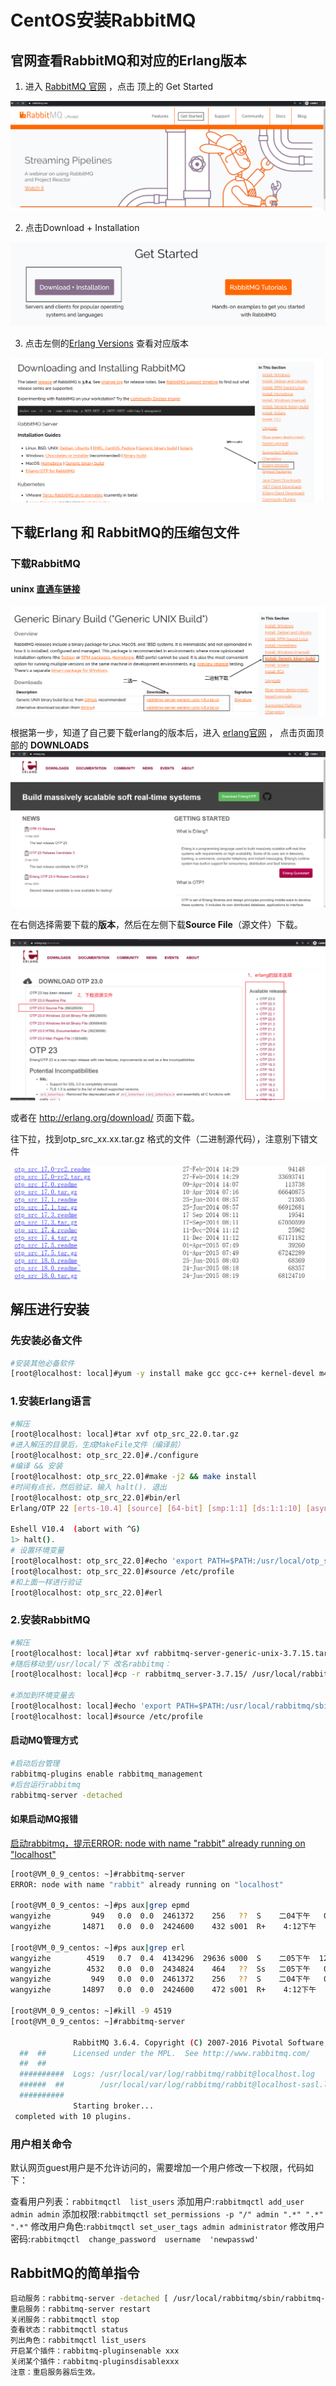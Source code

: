 # CentOS安装RabbitMQ



## 官网查看RabbitMQ和对应的Erlang版本

1. 进入 [RabbitMQ 官网](https://www.rabbitmq.com/) ，点击 顶上的 Get Started

![1590987138633](..\typora-user-images\1590987138633.png)

2. 点击Download + Installation

![1590987165098](..\typora-user-images\1590987165098.png)



3. 点击左侧的[Erlang Versions](https://www.rabbitmq.com/which-erlang.html) 查看对应版本

![1590987199947](..\typora-user-images\1590987199947.png)



## 下载Erlang 和 RabbitMQ的压缩包文件

### 下载RabbitMQ



#### uninx [直通车链接](https://www.rabbitmq.com/install-generic-unix.html)

![1590987490502](..\typora-user-images\1590987490502.png)





根据第一步，知道了自己要下载erlang的版本后，进入 [erlang官网](https://www.erlang.org/) ， 点击页面顶部的 **DOWNLOADS**
![1591000236508](..\typora-user-images\1591000236508.png)



在右侧选择需要下载的**版本**，然后在左侧下载**Source File**（源文件）下载。

![1591000353957](..\typora-user-images\1591000353957.png)



或者在 http://erlang.org/download/ 页面下载。

往下拉，找到otp_src_xx.xx.tar.gz 格式的文件（二进制源代码），注意别下错文件

![1590988340356](..\typora-user-images\1590988340356.png)



## 解压进行安装

### 先安装必备文件

```bash
#安装其他必备软件
[root@localhost: local]#yum -y install make gcc gcc-c++ kernel-devel m4 ncurses-devel openssl-devel ncurses-devel
```



### 1.安装Erlang语言

```bash
#解压
[root@localhost: local]#tar xvf otp_src_22.0.tar.gz
#进入解压的目录后，生成MakeFile文件（编译前）
[root@localhost: otp_src_22.0]#./configure 
#编译 && 安装
[root@localhost: otp_src_22.0]#make -j2 && make install
#时间有点长，然后验证，输入 halt(). 退出
[root@localhost: otp_src_22.0]#bin/erl
Erlang/OTP 22 [erts-10.4] [source] [64-bit] [smp:1:1] [ds:1:1:10] [async-threads:1] [hipe]

Eshell V10.4  (abort with ^G)
1> halt().
# 设置环境变量
[root@localhost: otp_src_22.0]#echo 'export PATH=$PATH:/usr/local/otp_src_22.0/bin' >> /etc/profile
[root@localhost: otp_src_22.0]#source /etc/profile
#和上面一样进行验证
[root@localhost: otp_src_22.0]#erl

```

### 2.安装RabbitMQ

```bash
#解压
[root@localhost: local]#tar xvf rabbitmq-server-generic-unix-3.7.15.tar.xz
#随后移动至/usr/local/下 改名rabbitmq：
[root@localhost: local]#cp -r rabbitmq_server-3.7.15/ /usr/local/rabbitmq

#添加到环境变量去
[root@localhost: local]#echo 'export PATH=$PATH:/usr/local/rabbitmq/sbin' >> /etc/profile
[root@localhost: local]#source /etc/profile
```

#### 启动MQ管理方式

```bash
#启动后台管理
rabbitmq-plugins enable rabbitmq_management  
#后台运行rabbitmq
rabbitmq-server -detached   
```

#### 如果启动MQ报错

[启动rabbitmq，提示ERROR: node with name "rabbit" already running on "localhost"](https://www.cnblogs.com/Sisiflying/p/6386988.html)

```bash
[root@VM_0_9_centos: ~]#rabbitmq-server
ERROR: node with name "rabbit" already running on "localhost"

[root@VM_0_9_centos: ~]#ps aux|grep epmd
wangyizhe         949   0.0  0.0  2461372    256   ??  S    二04下午   0:00.99 /usr/local/Cellar/erlang/19.0.2/lib/erlang/erts-8.0.2/bin/epmd -daemon
wangyizhe       14871   0.0  0.0  2424600    432 s001  R+    4:12下午   0:00.00 grep --color=auto --exclude-dir=.bzr --exclude-dir=CVS --exclude-dir=.git --exclude-dir=.hg --exclude-dir=.svn epmd

[root@VM_0_9_centos: ~]#ps aux|grep erl
wangyizhe        4519   0.7  0.4  4134296  29636 s000  S    二05下午  12:43.67 /usr/local/Cellar/erlang/19.0.2/lib/erlang/erts-8.0.2/bin/beam.smp -W w -A 64 -P 1048576 -t 5000000 -stbt db -K true -B i -- -root /usr/local/Cellar/erlang/19.0.2/lib/erlang -progname erl -- -home /Users/wangyizhe -- -pa /usr/local/Cellar/rabbitmq/3.6.4/ebin -noshell -noinput -s rabbit boot -sname rabbit@localhost -boot /usr/local/opt/erlang/lib/erlang/bin/start_clean -kernel inet_default_connect_options [{nodelay,true}] -rabbit tcp_listeners [{"127.0.0.1",5672}] -sasl errlog_type error -sasl sasl_error_logger false -rabbit error_logger {file,"/usr/local/var/log/rabbitmq/rabbit@localhost.log"} -rabbit sasl_error_logger {file,"/usr/local/var/log/rabbitmq/rabbit@localhost-sasl.log"} -rabbit enabled_plugins_file "/usr/local/etc/rabbitmq/enabled_plugins" -rabbit plugins_dir "/usr/local/Cellar/rabbitmq/3.6.4/plugins" -rabbit plugins_expand_dir "/usr/local/var/lib/rabbitmq/mnesia/rabbit@localhost-plugins-expand" -os_mon start_cpu_sup false -os_mon start_disksup false -os_mon start_memsup false -mnesia dir "/usr/local/var/lib/rabbitmq/mnesia/rabbit@localhost" -kernel inet_dist_listen_min 25672 -kernel inet_dist_listen_max 25672
wangyizhe        4532   0.0  0.0  2434824    464   ??  Ss   二05下午   0:12.77 erl_child_setup 256
wangyizhe         949   0.0  0.0  2461372    256   ??  S    二04下午   0:00.99 /usr/local/Cellar/erlang/19.0.2/lib/erlang/erts-8.0.2/bin/epmd -daemon
wangyizhe       14897   0.0  0.0  2424600    472 s001  R+    4:12下午   0:00.00 grep --color=auto --exclude-dir=.bzr --exclude-dir=CVS --exclude-dir=.git --exclude-dir=.hg --exclude-dir=.svn erl

[root@VM_0_9_centos: ~]#kill -9 4519
[root@VM_0_9_centos: ~]#rabbitmq-server
 
              RabbitMQ 3.6.4. Copyright (C) 2007-2016 Pivotal Software, Inc.
  ##  ##      Licensed under the MPL.  See http://www.rabbitmq.com/
  ##  ##
  ##########  Logs: /usr/local/var/log/rabbitmq/rabbit@localhost.log
  ######  ##        /usr/local/var/log/rabbitmq/rabbit@localhost-sasl.log
  ##########
              Starting broker...
 completed with 10 plugins.
```



### 用户相关命令

默认网页guest用户是不允许访问的，需要增加一个用户修改一下权限，代码如下：

查看用户列表：`rabbitmqctl  list_users`
添加用户:`rabbitmqctl add_user admin admin`
添加权限:`rabbitmqctl set_permissions -p "/" admin ".*" ".*" ".*"`
修改用户角色:`rabbitmqctl set_user_tags admin administrator`
修改用户密码:`rabbitmqctl  change_password  username  'newpasswd'`

## RabbitMQ的简单指令

```bash
启动服务：rabbitmq-server -detached [ /usr/local/rabbitmq/sbin/rabbitmq-server  -detached ]
重启服务：rabbitmq-server restart
关闭服务：rabbitmqctl stop
查看状态：rabbitmqctl status
列出角色：rabbitmqctl list_users
开启某个插件：rabbitmq-pluginsenable xxx
关闭某个插件：rabbitmq-pluginsdisablexxx
注意：重启服务器后生效。
```

